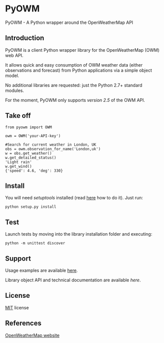 PyOWM
=====
PyOWM - A Python wrapper around the OpenWeatherMap API

Introduction
------------
PyOWM is a client Python wrapper library for the OpenWeatherMap (OWM) web API.

It allows quick and easy consumption of OWM weather data (either observations 
and forecast) from Python applications via a simple object model.

No additional libraries are requested: just the Python 2.7+ standard modules.

For the moment, PyOWM only supports _version 2.5_ of the OWM API.

Take off
--------
    from pyowm import OWM

    owm = OWM('your-API-key')
    
    #Search for current weather in London, UK
    obs = owm.observation_for_name('London,uk')
    w = obs.get_weather()
    w.get_detailed_status()
    'Light rain'
    w.get_wind()
    {'speed': 4.6, 'deg': 330}

Install
-------
You will need _setuptools_ installed (read [here](https://pypi.python.org/pypi/setuptools) 
how to do it). Just run:

    python setup.py install

Test
----
Launch tests by moving into the library installation folder and executing:

    python -m unittest discover

Support
-------
Usage examples are available [here](https://github.com/csparpa/pyowm/blob/master/docs/usage-examples.md).

Library object API and technical documentation are available _here_.

License
-------
[MIT](https://github.com/csparpa/pyowm/blob/master/LICENSE) license

References
----------
[OpenWeatherMap website](http://openweathermap.org/)
